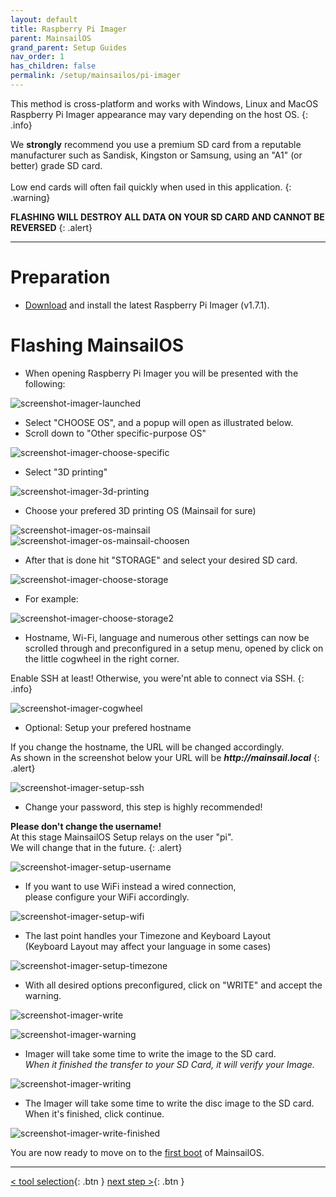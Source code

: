 ```yaml
---
layout: default
title: Raspberry Pi Imager
parent: MainsailOS
grand_parent: Setup Guides
nav_order: 1
has_children: false
permalink: /setup/mainsailos/pi-imager
---
```


This method is cross-platform and works with Windows, Linux and MacOS \
Raspberry Pi Imager appearance may vary depending on the host OS.
{: .info}

We **strongly** recommend you use a premium SD card from a reputable manufacturer such as Sandisk, Kingston or Samsung, using an "A1" (or better) grade SD card. \
\
Low end cards will often fail quickly when used in this application.
{: .warning}

**FLASHING WILL DESTROY ALL DATA ON YOUR SD CARD AND CANNOT BE REVERSED**
{: .alert}

---

# Preparation

- [Download](https://www.raspberrypi.org/software/) and install the latest Raspberry Pi Imager (v1.7.1).

# Flashing MainsailOS

- When opening Raspberry Pi Imager you will be presented with the following:

![screenshot-imager-launched](img/rpi-imager-launched.png)

- Select "CHOOSE OS", and a popup will open as illustrated below.
- Scroll down to "Other specific-purpose OS"

![screenshot-imager-choose-specific](img/rpi-os-popup.png)

- Select "3D printing"

![screenshot-imager-3d-printing](img/rpi-3d-printing.png)

- Choose your prefered 3D printing OS (Mainsail for sure)

![screenshot-imager-os-mainsail](img/rpi-mainsailos.png)
![screenshot-imager-os-mainsail-choosen](img/rpi-mainsailos-choosen.png)

- After that is done hit "STORAGE" and select your desired SD card.

![screenshot-imager-choose-storage](img/rpi-choose-storage.png)

- For example:

![screenshot-imager-choose-storage2](img/rpi-choose-storage-2.png)

- Hostname, Wi-Fi, language and numerous other settings can now be scrolled through and preconfigured in a setup menu, opened by click on the little cogwheel in the right corner.

Enable SSH at least! Otherwise, you were'nt able to connect via SSH.
{: .info}

![screenshot-imager-cogwheel](img/rpi-cogwheel.png)

- Optional: Setup your prefered hostname

If you change the hostname, the URL will be changed accordingly.\
As shown in the screenshot below your URL will be **_http://mainsail.local_**
{: .alert}

![screenshot-imager-setup-ssh](img/rpi-setup-ssh.png)

- Change your password, this step is highly recommended!

**Please don't change the username!**  
At this stage MainsailOS Setup relays on the user "pi".  
We will change that in the future.
{: .alert}

![screenshot-imager-setup-username](img/rpi-setup-username.png)

- If you want to use WiFi instead a wired connection,  
  please configure your WiFi accordingly.

![screenshot-imager-setup-wifi](img/rpi-setup-wifi.png)

- The last point handles your Timezone and Keyboard Layout  
  (Keyboard Layout may affect your language in some cases)

![screenshot-imager-setup-timezone](img/rpi-timezone.png)

- With all desired options preconfigured, click on "WRITE" and accept the warning.

![screenshot-imager-write](img/rpi-write.png)

![screenshot-imager-warning](img/rpi-warning.png)

- Imager will take some time to write the image to the SD card.  
  _When it finished the transfer to your SD Card, it will verify your Image._

![screenshot-imager-writing](img/rpi-writing.png)

- The Imager will take some time to write the disc image to the SD card. When it's finished, click continue.

![screenshot-imager-write-finished](img/rpi-finished.png)

You are now ready to move on to the [first boot](first-boot) of MainsailOS.

---

[< tool selection](../mainsail-os.md){: .btn } [next step >](first-boot){: .btn }
